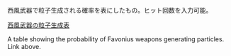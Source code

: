 西風武器で粒子生成される確率を表にしたもの。ヒット回数を入力可能。

[西風武器の粒子生成表](https://kurorinchan.github.io/favonius_calc/)

A table showing the probability of Favonius weapons generating particles. Link above.